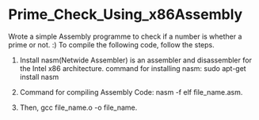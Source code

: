 # Prime_Check_Using_x86Assembly
Wrote a simple Assembly programme to check if a number is whether a prime or not. :)
To compile the following code, follow the steps.

1) Install nasm(Netwide Assembler) is an assembler and disassembler for the Intel x86 architecture.
   command for installing nasm: sudo apt-get install nasm

2) Command for compiling Assembly Code: nasm -f elf file_name.asm.
3)  Then, gcc file_name.o -o file_name.
